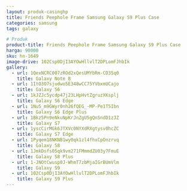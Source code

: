 ```yaml
---
layout: produk-casinghp
title: Friends Peephole Frame Samsung Galaxy S9 Plus Case
categories: samsung
tags: galaxy

# Produk
product-title: Friends Peephole Frame Samsung Galaxy S9 Plus Case
harga: 90000
sku: hn-1649
image-drive: 102Csp0DjI3AYOwHllvlT2DPLomFJhbIk
gallery:
  - url: 1QexNCRC007zROd2xQesUMYbRm-CD35q0
    title: Galaxy Note 8
  - url: 1ItO3O7sjudwo5E348wCC75YVbxmUCajo
    title: Galaxy S6
  - url: 1kJZJc5ycdp47j23LHpHvtZgruzXKsplj
    title: Galaxy S6 Edge
  - url: 1NuS_m9GWyr0nh26fQEG_-MP-Pe1T5Ibn
    title: Galaxy S6 Edge Plus
  - url: 1Bkz5Pn9eNkuNpKrJnZgU5gQnSndD1zJZ
    title: Galaxy S7
  - url: 1yscCirMGk6JTXVc0NYXdRXgtysv0hcZC
    title: Galaxy S7 Edge
  - url: 1Pyqem18NKNB1wy0qk1zl4fhxCpOnzrvq
    title: Galaxy S8
  - url: 1JmkDsfs05qk9vm271FMmmdZU03y7FmuE
    title: Galaxy S8 Plus
  - url: 1-JNOtCwusp0J-WhmT7zbMjaIGrBUmVlm
    title: Galaxy S9
  - url: 102Csp0DjI3AYOwHllvlT2DPLomFJhbIk
    title: Galaxy S9 Plus
---
```

